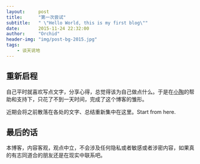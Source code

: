 ```yaml
---
layout:     post
title:      "第一次尝试"
subtitle:   " \"Hello World, this is my first blog\""
date:       2015-11-24 22:32:00
author:     "Orchid"
header-img: "img/post-bg-2015.jpg"
tags:
    - 谈天说地
---
```


## 重新启程

自己平时就喜欢写点文字，分享心得，总觉得该为自己做点什么。于是在[小陶](http://weibo.com/u/2457018964)的帮助和支持下，只花了不到一天时间，完成了这个博客的雏形。

近期会将之前散落在各处的文字、总结重新集中在这里。Start from here.

## 最后的话

本博客，内容客观，观点中立，不会涉及任何隐私或者敏感或者涉密内容，如果真的有志同道合的朋友还是在现实中联系吧。






